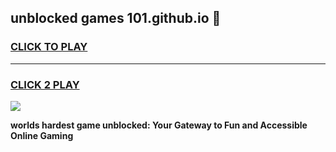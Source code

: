 
## unblocked games 101.github.io 👋
<h3>
<a href="https://premium.freeplayer.one?title=unblocked_games_101.github.io&ref=13F">CLICK TO PLAY</a></h3>
<hr>

<h3>
<a href="https://premium.freeplayer.one?title=unblocked_games_101.github.io&ref=13F">CLICK 2 PLAY</a>
  
</h3>

<a href="https://premium.freeplayer.one?title=unblocked_games_101.github.io&ref=12F/"><img src="https://clearcache.store/games.png"></a>


**worlds hardest game unblocked: Your Gateway to Fun and Accessible Online Gaming**
